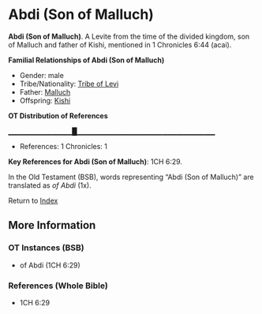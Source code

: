 # Abdi (Son of Malluch)
**Abdi (Son of Malluch)**. 
A Levite from the time of the divided kingdom, son of Malluch and father of Kishi, mentioned in 1 Chronicles 6:44 (acai). 




**Familial Relationships of Abdi (Son of Malluch)**


* Gender: male
* Tribe/Nationality: [Tribe of Levi](../../../groups/md/acai/Levi.md)
* Father: [Malluch](Malluch.md)
* Offspring: [Kishi](Kishi.md)


**OT Distribution of References**

▁▁▁▁▁▁▁▁▁▁▁▁█▁▁▁▁▁▁▁▁▁▁▁▁▁▁▁▁▁▁▁▁▁▁▁▁▁▁
* References: 1 Chronicles: 1



**Key References for Abdi (Son of Malluch)**: 
1CH 6:29. 


In the Old Testament (BSB), words representing “Abdi (Son of Malluch)” are translated as 
*of Abdi* (1x). 




Return to [Index](00-Index.md)

## More Information

### OT Instances (BSB)

* of Abdi (1CH 6:29)



### References (Whole Bible)

* 1CH 6:29



